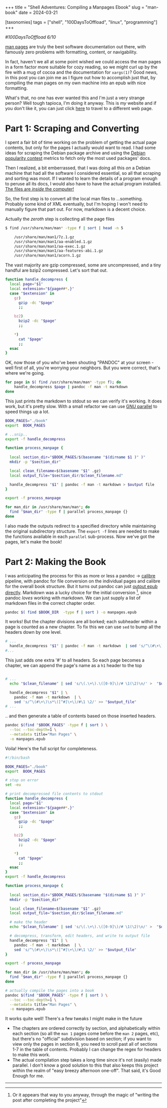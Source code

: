 +++
title =  "Shell Adventures: Compiling a Manpages Ebook"
slug =  "man-book"
date = 2024-03-21

[taxonomies]
tags = ["shell", "100DaysToOffload", "linux", "programming"]
+++

*#100DaysToOffload 6/10*

[man pages](https://en.wikipedia.org/wiki/Man_page) are truly the best software documentation out there, with famously zero problems with formatting, content, or navigability.  

In fact, haven't we all at some point wished we could access the man pages in a form factor more suitable for cozy reading, so we might curl up by the fire with a mug of cocoa and the documentation for `xargs(1)`?  Good news, in this post you can join me as I figure out how to accomplish just that, by compiling the man pages on my own machine into an epub with nice formatting. 

What's that, no one has ever wanted this and I'm just a very strange person? Well tough tapioca, I'm doing it anyway. This is *my* website and if you don't like it, you can just click [here](https://en.wikipedia.org/wiki/Never_Gonna_Give_You_Up) to travel to a different web page.

# Part 1: Scraping and Converting

I spent a fair bit of time working on the problem of getting the actual page contents, but only for the pages I actually would want to read.  I had some ideas for scraping the Debian package archive and using the [Debian popularity contest](https://popcon.debian.org/) metrics to fetch only the most used packages' docs. 

Then I realized, a bit emberrassed, that I was doing all this *on* a Debian machine that had all the software I considered essential, so all that scraping and sorting was moot. If I wanted to learn the details of a program enough to peruse all its docs, I would also have to have the actual program installed. [The files are *inside* the computer!](https://www.youtube.com/watch?v=L_o_O7v1ews)

So, the first step is to convert all the local man files to ...something. Probably some kind of XML eventually, but I'm hoping I won't need to manually figure that part out. For now, markdown is a decent choice. 

Actually the *zeroth* step is collecting all the page files

```bash
$ find /usr/share/man/man* -type f | sort | head -n 5

    /usr/share/man/man1/7z.1.gz
    /usr/share/man/man1/aa-enabled.1.gz
    /usr/share/man/man1/aa-exec.1.gz
    /usr/share/man/man1/aa-features-abi.1.gz
    /usr/share/man/man1/acorn.1.gz
```

The vast majority are gzip compressed, some are uncompressed, and a tiny handful are bzip2 compressed. Let's sort that out.

```bash
function handle_decompress {
  local page="$1"
  local extension="${page##*.}"
  case "$extension" in
    gz)
      gzip -dc "$page"
      ;;

    bz2)
      bzip2 -dc "$page"
      ;;

    *)
      cat "$page"
      ;;
  esac
}

```

OK, now those of you who've been shouting "PANDOC" at your screen - well first of all, you're worrying your neighbors. But you were correct, that's where we're going.


```bash
for page in $( find /usr/share/man/man* -type f); do
    handle_decompress $page | pandoc -f man -t markdown
done
```

This just prints the markdown to stdout so we can verify it's working. It does work, but it's pretty slow. With a small refactor we can use [GNU parallel](https://en.wikipedia.org/wiki/GNU_parallel) to speed things up a lot.

```bash
BOOK_PAGES="./book"
export  BOOK_PAGES

# ..snip..
export -f handle_decompress

function process_manpage {
  
  local section_dir="$BOOK_PAGES/$(basename "$(dirname $1 )" )"
  mkdir -p "$section_dir"

  local clean_filename=$(basename "$1" .gz)
  local output_file="$section_dir/$clean_filename.md"

  handle_decompress "$1" | pandoc -f man -t markdown > $output file
}

export -f process_manpage

for man_dir in /usr/share/man/man*; do
  find "$man_dir" -type f | parallel process_manpage {} 
done
```


I also made the outputs redirect to a specified directory while maintaining the original subdirectory structure. The `export -f` lines are needed to make the functions available in each `parallel` sub-process. Now we've got the pages, let's make the book!


# Part 2: Making the Book

I was anticipating the process for this as more or less a pandoc -> [calibre](https://calibre-ebook.com/) pipeline, with pandoc for file conversion on the individual pages and calibre for the overall book structure. But it turns out pandoc can just [output epub directly](https://pandoc.org/epub.html). Markdown was a lucky choice for the initial conversion [^1], since pandoc *loves* working with markdown. We can just supply a list of markdown files in the correct chapter order.

```bash
pandoc $( find $BOOK_DIR  -type f | sort ) -o manpages.epub
```

It works! But the chapter divisions are all borked; each subheader within a page is counted as a new chapter. To fix this we can use `sed` to bump all the headers down by one level.

```bash
# ...
  handle_decompress "$1" | pandoc -f man -t markdown  | sed 's/^\(#\+\)\s*\([^#]\+\)/#\1 \2/'> $output file
#...
```
This just adds one extra '#' to all headers. So each page becomes a chapter, we can append the page's name as a `h1` header to the top

```bash

# ...
  echo "$clean_filename" | sed 's/\(.\+\).\([0-9]\)/# \1(\2)\n/' >  "$output_file"

  handle_decompress "$1" | \
    pandoc -f man -t markdown  | \
    sed 's/^\(#\+\)\s*\([^#]\+\)/#\1 \2/' >> "$output_file"
# ...
```

.. and then generate a table of contents based on those inserted headers.
```bash
pandoc $(find "$BOOK_PAGES" -type f | sort ) \
  --toc --toc-depth=1 \
  --metadata title="Man Pages" \
  -o manpages.epub 
```


Voila! Here's the full script for completeness.


```bash
#!/bin/bash

BOOK_PAGES="./book"
export  BOOK_PAGES

# stop on error
set -eu

# print decompressed file contents to stdout
function handle_decompress {
  local page="$1"
  local extension="${page##*.}"
  case "$extension" in
    gz)
      gzip -dc "$page"
      ;;

    bz2)
      bzip2 -dc "$page"
      ;;

    *)
      cat "$page"
      ;;
  esac
}
export -f handle_decompress

function process_manpage {
  
  local section_dir="$BOOK_PAGES/$(basename "$(dirname $1 )" )"
  mkdir -p "$section_dir"

  local clean_filename=$(basename "$1" .gz)
  local output_file="$section_dir/$clean_filename.md"

  # make the header
  echo "$clean_filename" | sed 's/\(.\+\).\([0-9]\)/# \1(\2)\n/' >  "$output_file"

  # decompress, transform, edit headers, and write to output file
  handle_decompress "$1" | \
    pandoc -f man -t markdown  | \
    sed 's/^\(#\+\)\s*\([^#]\+\)/#\1 \2/' >> "$output_file"
}

export -f process_manpage

for man_dir in /usr/share/man/man*; do
  find "$man_dir" -type f | parallel process_manpage {} 
done

# actually compile the pages into a book
pandoc $(find "$BOOK_PAGES" -type f | sort ) \
  --toc --toc-depth=1 \
  --metadata title="Man Pages" \
  -o manpages.epub 
```


It works quite well! There's a few tweaks I might make in the future
- The chapters are ordered correctly by section, and alphabetically within each section (so all the `man 1` pages come before the `man 2` pages, etc), but there's no "official" subdivision based on section; if you want to view only the pages in section 8, you need to scroll past all of sections 1-7 in the table of contents. Probably I can change the regex for headers to make this work.
- The actual compilation step takes a long time since it's not (easily) made parallel. I don't know a good solution to this that also keeps this project within the realm of "easy breezy afternoon one-off". That said, it's Good Enough for me.

---
[^1]: Or it appears that way to you anyway, through the magic of "writing the post after completing the project"
